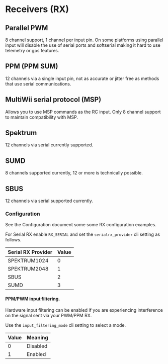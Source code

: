 # Receivers (RX)

## Parallel PWM

8 channel support, 1 channel per input pin.  On some platforms using parallel input will disable the use of serial ports
and softserial making it hard to use telemetry or gps features.

## PPM (PPM SUM)

12 channels via a single input pin, not as accurate or jitter free as methods that use serial communications.

## MultiWii serial protocol (MSP)

Allows you to use MSP commands as the RC input.  Only 8 channel support to maintain compatibility with MSP.

## Spektrum

12 channels via serial currently supported.

## SUMD

8 channels supported currently, 12 or more is technically possible.

## SBUS

12 channels via serial supported currently.

 
### Configuration

See the Configuration document some some RX configuration examples.

For Serial RX enable `RX_SERIAL` and set the `serialrx_provider` cli setting as follows.

| Serial RX Provider | Value |
| ------------------ | ----- |
| SPEKTRUM1024       | 0     |
| SPEKTRUM2048       | 1     |
| SBUS               | 2     |
| SUMD               | 3     |

#### PPM/PWM input filtering.

Hardware input filtering can be enabled if you are experiencing interference on the signal sent via your PWM/PPM RX.

Use the `input_filtering_mode` cli setting to select a mode.

| Value | Meaning   |
| ----- | --------- |
| 0     | Disabled  |
| 1     | Enabled   |

